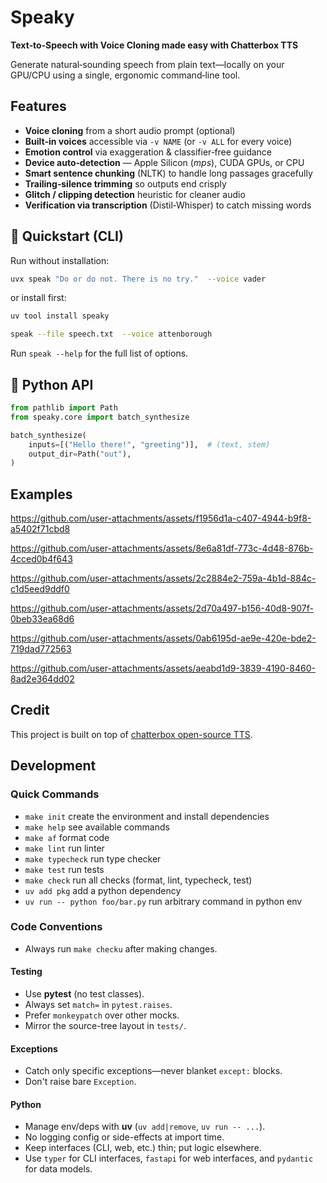 # Speaky

**Text‑to‑Speech with Voice Cloning made easy with Chatterbox TTS**

Generate natural‑sounding speech from plain text—locally on your GPU/CPU using a single, ergonomic command‑line tool.

## Features

* **Voice cloning** from a short audio prompt (optional)
* **Built‑in voices** accessible via `-v NAME` (or `-v ALL` for every voice)
* **Emotion control** via exaggeration & classifier‑free guidance
* **Device auto‑detection** — Apple Silicon (*mps*), CUDA GPUs, or CPU
* **Smart sentence chunking** (NLTK) to handle long passages gracefully
* **Trailing‑silence trimming** so outputs end crisply
* **Glitch / clipping detection** heuristic for cleaner audio
* **Verification via transcription** (Distil‑Whisper) to catch missing words

## 🚀 Quickstart (CLI)
Run without installation:
```bash
uvx speak "Do or do not. There is no try."  --voice vader
```

or install first:
```bash
uv tool install speaky

speak --file speech.txt  --voice attenborough
```

Run `speak --help` for the full list of options.

## 🐍 Python API

```python
from pathlib import Path
from speaky.core import batch_synthesize

batch_synthesize(
    inputs=[("Hello there!", "greeting")],  # (text, stem)
    output_dir=Path("out"),
)
```

## Examples
https://github.com/user-attachments/assets/f1956d1a-c407-4944-b9f8-a5402f71cbd8

https://github.com/user-attachments/assets/8e6a81df-773c-4d48-876b-4cced0b4f643

https://github.com/user-attachments/assets/2c2884e2-759a-4b1d-884c-c1d5eed9ddf0

https://github.com/user-attachments/assets/2d70a497-b156-40d8-907f-0beb33ea68d6

https://github.com/user-attachments/assets/0ab6195d-ae9e-420e-bde2-719dad772563

https://github.com/user-attachments/assets/aeabd1d9-3839-4190-8460-8ad2e364dd02

## Credit

This project is built on top of [chatterbox open-source TTS](https://github.com/resemble-ai/chatterbox).

## Development

### Quick Commands
 - `make init` create the environment and install dependencies
 - `make help` see available commands
 - `make af` format code
 - `make lint` run linter
 - `make typecheck` run type checker
 - `make test` run tests
 - `make check` run all checks (format, lint, typecheck, test)
 - `uv add pkg` add a python dependency
 - `uv run -- python foo/bar.py` run arbitrary command in python env

### Code Conventions

- Always run `make checku` after making changes.

#### Testing
- Use **pytest** (no test classes).
- Always set `match=` in `pytest.raises`.
- Prefer `monkeypatch` over other mocks.
- Mirror the source-tree layout in `tests/`.

#### Exceptions
- Catch only specific exceptions—never blanket `except:` blocks.
- Don't raise bare `Exception`.

#### Python
- Manage env/deps with **uv** (`uv add|remove`, `uv run -- ...`).
- No logging config or side-effects at import time.
- Keep interfaces (CLI, web, etc.) thin; put logic elsewhere.
- Use `typer` for CLI interfaces, `fastapi` for web interfaces, and `pydantic` for data models.
